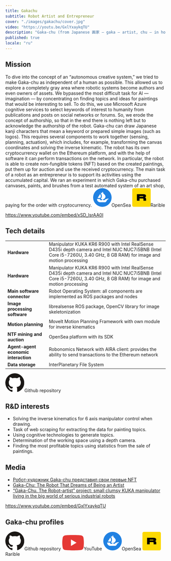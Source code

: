 ```yaml
---
title: Gakachu
subtitle: Robot Artist and Entrepreneur
cover: "./images/gakachu/cover.jpg"
video: "https://youtu.be/GxlYxaykqTU"
description: "Gaka-chu (from Japanese 画家 — gaka — artist, chu — in honor of Pikachu) is an industrial 6 axis manipulator, that has been re-equipped to draw with brushes and paints and provided with the software to sell its works and maintain self-sufficiency. Gaka-chu allows us to look beyond the line that separates robots as tools and robots as peers."
published: true
locale: "ru"
---
```


## Mission

<ma-section title="Anathomy from human">
To dive into the concept of an “autonomous creative system,” we tried to make Gaka-chu as independent of a human as possible. This allowed us to explore a completely gray area where robotic systems become authors and even owners of assets.
</ma-section>

<ma-section title="Generation ideas for art">
We bypassed the most difficult task for AI — imagination — by concentrating on finding topics and ideas for paintings that would be interesting to sell. To do this, we use Microsoft Azure cognitive services to select keywords of interest to humanity from publications and posts on social networks or forums. So, we erode the concept of authorship, so that in the end there is nothing left but to acknowledge the authorship of the robot.
</ma-section>

<ma-section title="Drawing with a brush">
Gaka-chu can draw Japanese kanji characters that mean a keyword or prepared simple images (such as logos). This requires several components to work together (sensing, planning, actuation), which includes, for example, transforming the canvas coordinates and solving the inverse kinematic.
</ma-section>

<ma-section title="Selling artworks for cryptocurrency">
The robot has its own cryptocurrency wallet on the Ethereum platform, and with the help of software it can perform transactions on the network. In particular, the robot is able to create non-fungible tokens (NFT) based on the created paintings, put them up for auction and use the received cryptocurrency.
</ma-section>

<ma-section title="Automatic purchase of drawings consumables">
The main task of a robot as an entrepreneur is to support its activities using the accumulated capital. We ran an experiment in which Gaka-chu purchased canvases, paints, and brushes from a test automated system of an art shop, paying for the order with cryptocurrency.
</ma-section>

<ma-line>
    <ma-button href="https://opensea.io/accounts/Gaka-Chu"><img src="./images/shared/OpenSea.png"/><span>OpenSea</span></ma-button>
    <ma-button href="https://rarible.com/gakachu"><img src="./images/shared/Rarible.png"/><span>Rarible</span></ma-button>
</ma-line>

https://www.youtube.com/embed/xSD_lsrAA0I

## Tech details

<table>
    <tbody>
        <tr>
            <td><strong>Hardware</strong></td>
            <td>Manipulator KUKA KR6 R900 with Intel RealSense  D435i depth camera and Intel NUC NUC7i5BNB (Intel Core i5-7260U, 3.40 GHz, 8 GB RAM) for image and motion processing</td>
        </tr>
        <tr>
            <td><strong>Hardware</strong></td>
            <td>Manipulator KUKA KR6 R900 with Intel RealSense  D435i depth camera and Intel NUC NUC7i5BNB (Intel Core i5-7260U, 3.40 GHz, 8 GB RAM) for image and motion processing</td>
        </tr>
    <tr>
        <td><strong>Main software connector</strong></td>
        <td>Robot Operating System: all components are implemented as ROS packages and nodes</td>
    </tr>
    <tr>
        <td><strong>Image processing software</strong></td>
        <td>librealsense ROS package, OpenCV library for image skeletonization</td>
    </tr>
    <tr>
        <td><strong>Motion planning</strong></td>
        <td>MoveIt Motion Planning Framework with own module for inverse kinematics</td>
    </tr>
    <tr>
        <td><strong>NTF mining and auction</strong></td>
        <td>OpenSea platform with its SDK</td>
    </tr>
    <tr>
        <td><strong>Agent-agent economic interaction</strong></td>
        <td>Robonomics Network with AIRA client: provides the ability to send transactions to the Ethereum network</td>
    </tr>
    <tr>
        <td><strong>Data storage</strong></td>
        <td>InterPlanetary File System</td>
    </tr>
    </tbody> 
</table>

<ma-section>
    <ma-button href="https://github.com/Multi-Agent-io/gaka-chu.online"><img src="./images/shared/GitHub.png"/><span>Github repository</span></ma-button>
</ma-section>

## R&D interests
* Solving the inverse kinematics for 6 axis manipulator control when drawing.
* Task of web scraping for extracting the data for painting topics.
* Using cognitive technologies to generate topics.
* Determination of the working space using a depth camera.
* Finding the most profitable topics using statistics from the sale of paintings.

## Media

<ma-list-news>

* [Робот-художник Gaka-chu представил свои первые NFT](https://forklog.com/robot-hudozhnik-gaka-chu-predstavil-svoi-pervye-nft/)
* [Gaka-Chu: The Robot That Dreams of Being an Artist](https://news.itmo.ru/en/science/cyberphysics/news/9331/)
* [“Gaka-Chu. The Robot-artist” project: small clumsy KUKA manipulator living in the big world of serious industrial robots](https://blog.aira.life/gaka-chu-d2f6cfa61390)

</ma-list-news>

<ma-gallery>
    <g-image src="./images/gakachu/drawing-room.jpg"/>
    <g-image src="./images/gakachu/gakachu-2.jpg"/>
    <g-image src="./images/gakachu/gakachu-3.jpg"/>
    <g-image src="./images/gakachu/gakachu-4.jpg"/>
    <g-image src="./images/gakachu/gakachu-5.jpg"/>
    <g-image src="./images/gakachu/gakachu-6.jpg"/>
</ma-gallery>

https://www.youtube.com/embed/GxlYxaykqTU

## Gaka-chu profiles

<ma-line>
    <ma-button href="https://github.com/Multi-Agent-io/gaka-chu.online"><img src="./images/shared/GitHub.png"/><span>Github repository</span></ma-button>
    <ma-button href="https://www.youtube.com/channel/UCT5_U0Nddr9UG2Z15ArdOLA"><img src="./images/shared/YouTube.png"/><span>YouTube</span></ma-button>
    <ma-button href="https://opensea.io/accounts/Gaka-Chu"><img src="./images/shared/OpenSea.png"/><span>OpenSea</span></ma-button>
    <ma-button href="https://rarible.com/gakachu"><img src="./images/shared/Rarible.png"/><span>Rarible</span></ma-button>
</ma-line>
